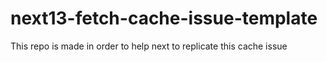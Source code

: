 # next13-fetch-cache-issue-template
This repo is made in order to help next to replicate this cache issue
